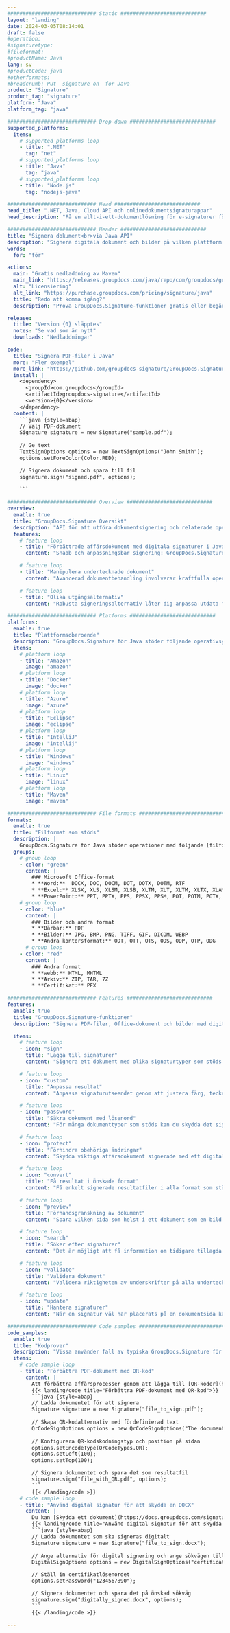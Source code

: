 ```yaml
---
############################# Static ############################
layout: "landing"
date: 2024-03-05T08:14:01
draft: false
#operation: 
#signaturetype: 
#fileformat: 
#productName: Java
lang: sv
#productCode: java
#otherformats: 
#breadcrumb: Put  signature on  for Java
product: "Signature"
product_tag: "signature"
platform: "Java"
platform_tag: "java"

############################# Drop-down ############################
supported_platforms:
  items:
    # supported_platforms loop
    - title: ".NET"
      tag: "net"
    # supported_platforms loop
    - title: "Java"
      tag: "java"
    # supported_platforms loop
    - title: "Node.js"
      tag: "nodejs-java"

############################# Head ############################
head_title: ".NET, Java, Cloud API och onlinedokumentsignaturappar"
head_description: "Få en allt-i-ett-dokumentlösning för e-signaturer för .NET, Java och molnbaserade applikationer. Signera vanliga dokumentformat online med en enkel dra och släpp-funktion"

############################# Header ############################
title: "Signera dokument<br>via Java API"
description: "Signera digitala dokument och bilder på vilken plattform som helst med hjälp av våra flexibla API:er och appbaserade lösningar för programmerare och slutanvändare."
words:
  for: "för"

actions:
  main: "Gratis nedladdning av Maven"
  main_link: "https://releases.groupdocs.com/java/repo/com/groupdocs/groupdocs-signature/"
  alt: "Licensiering"
  alt_link: "https://purchase.groupdocs.com/pricing/signature/java"
  title: "Redo att komma igång?"
  description: "Prova GroupDocs.Signature-funktioner gratis eller begär en licens"

release:
  title: "Version {0} släpptes"
  notes: "Se vad som är nytt"
  downloads: "Nedladdningar"

code:
  title: "Signera PDF-filer i Java"
  more: "Fler exempel"
  more_link: "https://github.com/groupdocs-signature/GroupDocs.Signature-for-Java"
  install: |
    <dependency>
      <groupId>com.groupdocs</groupId>
      <artifactId>groupdocs-signature</artifactId>
      <version>{0}</version>
    </dependency>
  content: |
    ```java {style=abap}  
    // Välj PDF-dokument
    Signature signature = new Signature("sample.pdf");
    
    // Ge text
    TextSignOptions options = new TextSignOptions("John Smith");
    options.setForeColor(Color.RED);

    // Signera dokument och spara till fil
    signature.sign("signed.pdf", options);
    
    ```

############################# Overview ############################
overview:
  enable: true
  title: "GroupDocs.Signature Översikt"
  description: "API för att utföra dokumentsignering och relaterade operationer i Java-applikationer"
  features:
    # feature loop
    - title: "Förbättrade affärsdokument med digitala signaturer i Java"
      content: "Snabb och anpassningsbar signering: GroupDocs.Signature för Java erbjuder ett brett utbud av digitala signaturalternativ för PDF-filer, bilder och Office-dokument. Du kan använda text, streckkoder, QR-koder, digitala certifikat, bilder eller dold metadata. Dokumentbehandlingen är snabb och effektiv."

    # feature loop
    - title: "Manipulera undertecknade dokument"
      content: "Avancerad dokumentbehandling involverar kraftfulla operationer på signerade dokument med GroupDocs.Signature för Java. Du kan söka efter och validera signaturer som har lagts till i affärsdokument med hjälp av olika användbara kriterier. Dessutom kan du få tillgång till detaljerad information om dokumentet eller få förhandsvisningsbilder av dess sidor."

    # feature loop
    - title: "Olika utgångsalternativ"
      content: "Robusta signeringsalternativ låter dig anpassa utdata för dokument signerade med GroupDocs.Signature for Java. Du kan placera vilken signatur som helst på vilken dokumentsida som helst och konfigurera dess utseende på olika sätt. Java API stöder att spara signerade affärsdokument i många format som stöds och ger alternativ för att skydda dem med lösenord."

############################# Platforms ############################
platforms:
  enable: true
  title: "Plattformsoberoende"
  description: "GroupDocs.Signature för Java stöder följande operativsystem, ramverk och pakethanterare"
  items:
    # platform loop
    - title: "Amazon"
      image: "amazon"
    # platform loop
    - title: "Docker"
      image: "docker"
    # platform loop
    - title: "Azure"
      image: "azure"
    # platform loop
    - title: "Eclipse"
      image: "eclipse"
    # platform loop
    - title: "IntelliJ"
      image: "intellij"
    # platform loop
    - title: "Windows"
      image: "windows"
    # platform loop
    - title: "Linux"
      image: "linux"
    # platform loop
    - title: "Maven"
      image: "maven"

############################# File formats ############################
formats:
  enable: true
  title: "Filformat som stöds"
  description: |
    GroupDocs.Signature för Java stöder operationer med följande [filformat](https://docs.groupdocs.com/signature/java/supported-document-formats/).
  groups:
    # group loop
    - color: "green"
      content: |
        ### Microsoft Office-format
        * **Word:**  DOCX, DOC, DOCM, DOT, DOTX, DOTM, RTF
        * **Excel:** XLSX, XLS, XLSM, XLSB, XLTM, XLT, XLTM, XLTX, XLAM, SXC, SpreadsheetML
        * **PowerPoint:** PPT, PPTX, PPS, PPSX, PPSM, POT, POTM, POTX, PPTM
    # group loop
    - color: "blue"
      content: |
        ### Bilder och andra format
        * **Bärbar:** PDF
        * **Bilder:** JPG, BMP, PNG, TIFF, GIF, DICOM, WEBP
        * **Andra kontorsformat:** ODT, OTT, OTS, ODS, ODP, OTP, ODG
      # group loop
    - color: "red"
      content: |
        ### Andra format
        * **webb:** HTML, MHTML
        * **Arkiv:** ZIP, TAR, 7Z
        * **Certifikat:** PFX

############################# Features ############################
features:
  enable: true
  title: "GroupDocs.Signature-funktioner"
  description: "Signera PDF-filer, Office-dokument och bilder med digitala signaturer"

  items:
    # feature loop
    - icon: "sign"
      title: "Lägga till signaturer"
      content: "Signera ett dokument med olika signaturtyper som stöds genom att placera en digital signatur exakt var som helst på vilken sida som helst."

    # feature loop
    - icon: "custom"
      title: "Anpassa resultat"
      content: "Anpassa signaturutseendet genom att justera färg, teckensnitt, ram, rotation och andra funktioner för att uppnå önskat resultat."

    # feature loop
    - icon: "password"
      title: "Säkra dokument med lösenord"
      content: "För många dokumenttyper som stöds kan du skydda det signerade dokumentet med ett lösenord."

    # feature loop
    - icon: "protect"
      title: "Förhindra obehöriga ändringar"
      content: "Skydda viktiga affärsdokument signerade med ett digitalt certifikat från obehöriga ändringar."

    # feature loop
    - icon: "convert"
      title: "Få resultat i önskade format"
      content: "Få enkelt signerade resultatfiler i alla format som stöds. Du kan också konvertera MS Word-dokument till PDF utan ansträngning."

    # feature loop
    - icon: "preview"
      title: "Förhandsgranskning av dokument"
      content: "Spara vilken sida som helst i ett dokument som en bild för framtida bearbetning."

    # feature loop
    - icon: "search"
      title: "Söker efter signaturer"
      content: "Det är möjligt att få information om tidigare tillagda signaturer i specifika dokument."

    # feature loop
    - icon: "validate"
      title: "Validera dokument"
      content: "Validera riktigheten av underskrifter på alla undertecknade dokument."

    # feature loop
    - icon: "update"
      title: "Hantera signaturer"
      content: "När en signatur väl har placerats på en dokumentsida kan den tas bort, flyttas eller uppdateras efter behov."

############################# Code samples ############################
code_samples:
  enable: true
  title: "Kodprover"
  description: "Vissa använder fall av typiska GroupDocs.Signature för Java-operationer"
  items:
    # code sample loop
    - title: "Förbättra PDF-dokument med QR-kod"
      content: |
        Att förbättra affärsprocesser genom att lägga till [QR-koder](https://docs.groupdocs.com/signature/java/esign-document-with-qr-code-signature/) på specifika sidor i PDF-dokument kan vara värdefullt. Det finns ett exempel på hur man lägger till en QR-kod med GroupDocs.Signature för Java.
        {{< landing/code title="Förbättra PDF-dokument med QR-kod">}}
        ```java {style=abap}
        // Ladda dokumentet för att signera
        Signature signature = new Signature("file_to_sign.pdf");
        
        // Skapa QR-kodalternativ med fördefinierad text
        QrCodeSignOptions options = new QrCodeSignOptions("The document is approved by John Smith");
        
        // Konfigurera QR-kodskodningstyp och position på sidan
        options.setEncodeType(QrCodeTypes.QR);
        options.setLeft(100);
        options.setTop(100);

        // Signera dokumentet och spara det som resultatfil
        signature.sign("file_with_QR.pdf", options);
        ```
        {{< /landing/code >}}
    # code sample loop
    - title: "Använd digital signatur för att skydda en DOCX"
      content: |
        Du kan [Skydda ett dokument](https://docs.groupdocs.com/signature/java/esign-document-with-digital-signature/) genom att använda personliga eller företagssignaturer som lagras som digitala certifikat. Dokument säkrade med certifikat kan inte ändras utan att signaturen ogiltigförklaras.
        {{< landing/code title="Använd digital signatur för att skydda en DOCX">}}
        ```java {style=abap}   
        // Ladda dokumentet som ska signeras digitalt
        Signature signature = new Signature("file_to_sign.docx");
        
        // Ange alternativ för digital signering och ange sökvägen till certifikatfilen
        DigitalSignOptions options = new DigitalSignOptions("certificate.pfx");

        // Ställ in certifikatlösenordet
        options.setPassword("1234567890");

        // Signera dokumentet och spara det på önskad sökväg
        signature.sign("digitally_signed.docx", options);
        ```
        {{< /landing/code >}}

---
```

